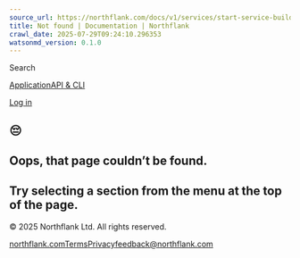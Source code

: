 ```yaml
---
source_url: https://northflank.com/docs/v1/services/start-service-build
title: Not found | Documentation | Northflank
crawl_date: 2025-07-29T09:24:10.296353
watsonmd_version: 0.1.0
---
```


[](/docs)

Search

[Application](/docs/v1/application/overview)[API & CLI](/docs/v1/api/introduction)

[Log in](https://app.northflank.com/login)

## 😔

## Oops, that page couldn’t be found.

## Try selecting a section from the menu at the top of the page.

© 2025 Northflank Ltd. All rights reserved.

[northflank.com](https://northflank.com)[Terms](https://northflank.com/legal/terms)[Privacy](https://northflank.com/legal/privacy)[feedback@northflank.com](mailto:feedback@northflank.com)